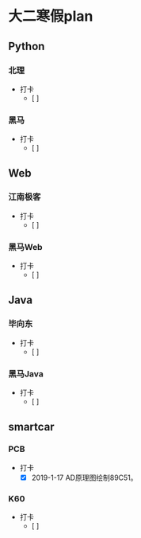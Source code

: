 # 大二寒假plan

## Python

### 北理

- 打卡
  - [ ] 

### 黑马

- 打卡
  - [ ] 
  
## Web

### 江南极客

- 打卡
  - [ ] 

### 黑马Web

- 打卡
  - [ ] 

## Java

### 毕向东

- 打卡
  - [ ] 

### 黑马Java

- 打卡
  - [ ] 
  
## smartcar

### PCB

- 打卡
  - [x] 2019-1-17 AD原理图绘制89C51。

### K60

- 打卡
  - [ ] 
